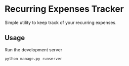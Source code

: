 # Recurring Expenses Tracker

Simple utility to keep track of your recurring expenses.

## Usage

Run the development server

```bash
python manage.py runserver
```
